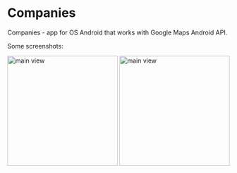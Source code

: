 # Companies
Companies - app for OS Android that works with Google Maps Android API.

Some screenshots:

<img alt="main view" src="http://i.imgur.com/nKknl0q.jpg?1" width="250">
<img alt="main view" src="http://i.imgur.com/EVyyp2c.jpg?1" width="250">
